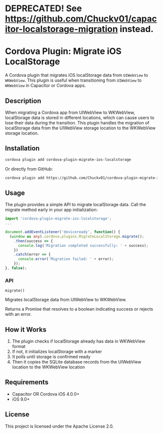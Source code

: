 # DEPRECATED! See https://github.com/Chuckv01/capacitor-localstorage-migration instead.

# Cordova Plugin: Migrate iOS LocalStorage

A Cordova plugin that migrates iOS localStorage data from `UIWebView` to `WKWebView`. This plugin is useful when transitioning from `UIWebView` to `WKWebView` in Capacitor or Cordova apps.

## Description

When migrating a Cordova app from UIWebView to WKWebView, localStorage data is stored in different locations, which can cause users to lose their data during the transition. This plugin handles the migration of localStorage data from the UIWebView storage location to the WKWebView storage location.

## Installation

```bash
cordova plugin add cordova-plugin-migrate-ios-localstorage
```

Or directly from GitHub:

```bash
cordova plugin add https://github.com/Chuckv01/cordova-plugin-migrate-ios-localstorage.git
```

## Usage

The plugin provides a simple API to migrate localStorage data. Call the migrate method early in your app initialization:

```typescript
import 'cordova-plugin-migrate-ios-localstorage';
...

document.addEventListener('deviceready', function() {
  (window as any).cordova.plugins.MigrateLocalStorage.migrate();
    .then(success => {
      console.log('Migration completed successfully: ' + success);
    })
    .catch(error => {
      console.error('Migration failed: ' + error);
    });
}, false);
```

### API

`migrate()`

Migrates localStorage data from UIWebView to WKWebView.

Returns a Promise that resolves to a boolean indicating success or rejects with an error.

## How it Works

1. The plugin checks if localStorage already has data in WKWebView format
2. If not, it initializes localStorage with a marker
3. It polls until storage is confirmed ready
4. Then it copies the SQLite database records from the UIWebView location to the WKWebView location

## Requirements

- Capacitor OR Cordova iOS 4.0.0+
- iOS 9.0+

## License

This project is licensed under the Apache License 2.0.
